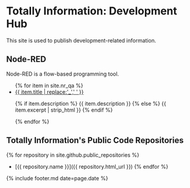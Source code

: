 # Totally Information: Development Hub

This site is used to publish development-related information.

## Node-RED

Node-RED is a flow-based programming tool.

<ul>
{% for item in site.nr_qa %}
  <li>
    <a href="{{ item.url }}">{{ item.title | replace:'_',' ' }}</a>
    <p>{% if item.description %}
        {{ item.description }}
    {% else %}
        {{ item.excerpt | strip_html }}
    {% endif %}</p>
  </li>
{% endfor %}
</ul>

## Totally Information's Public Code Repositories

{% for repository in site.github.public_repositories %}
  * [{{ repository.name }}]({{ repository.html_url }})
{% endfor %}

{% include footer.md date=page.date %}
